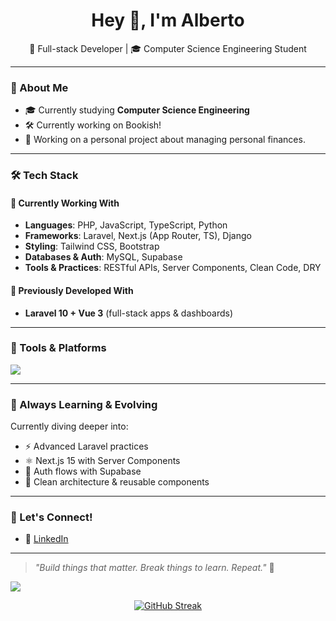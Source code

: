 <h1 align="center">Hey 👋, I'm Alberto</h1>
<p align="center">
  🚀 Full-stack Developer | 🎓 Computer Science Engineering Student
</p>

---

### 🧠 About Me

- 🎓 Currently studying **Computer Science Engineering**
- 🛠 Currently working on Bookish!
- 🚀 Working on a personal project about managing personal finances.

---

### 🛠️ Tech Stack

#### 🚧 Currently Working With
- **Languages**: PHP, JavaScript, TypeScript, Python
- **Frameworks**: Laravel, Next.js (App Router, TS), Django
- **Styling**: Tailwind CSS, Bootstrap
- **Databases & Auth**: MySQL, Supabase
- **Tools & Practices**: RESTful APIs, Server Components, Clean Code, DRY

#### 🧩 Previously Developed With
- **Laravel 10 + Vue 3** (full-stack apps & dashboards)

---

### 🔨 Tools & Platforms

<p>
  <img src="https://skillicons.dev/icons?i=php,laravel,nextjs,ts,js,vue,py,tailwind,bootstrap,mysql,supabase,vscode,git" />
</p>

---

### 🌱 Always Learning & Evolving

Currently diving deeper into:
- ⚡ Advanced Laravel practices
- ⚛️ Next.js 15 with Server Components
- 🔐 Auth flows with Supabase
- 🧠 Clean architecture & reusable components

---

### 🤝 Let's Connect!

- 💼 [LinkedIn](https://www.linkedin.com/in/alberto-pascual-pina-92a2ba286/)

---

> *"Build things that matter. Break things to learn. Repeat."* 🚀



![](http://github-profile-summary-cards.vercel.app/api/cards/profile-details?username=albertopp44&theme=aura_dark)
<p align="center">
<a href="https://git.io/streak-stats"><img src="https://github-readme-streak-stats-eight.vercel.app/?user=albertopp44&theme=" alt="GitHub Streak" /></a>
<!--   <img src="https://github-readme-stats.vercel.app/api?username=albertopp44&show_icons=true&theme=radical" alt="Alberto's GitHub Stats" /> -->
</p>
